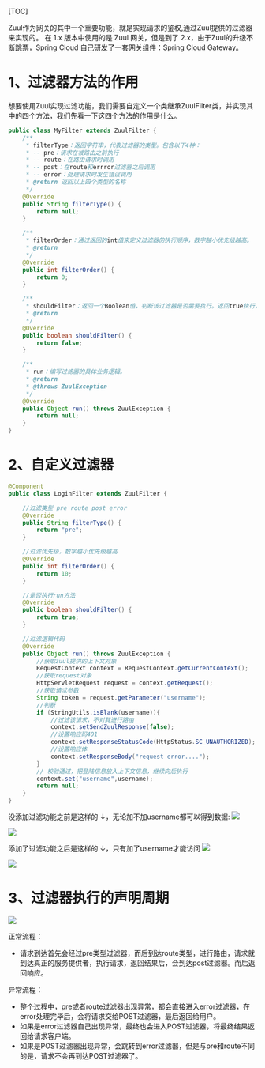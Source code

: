 [TOC]

Zuul作为网关的其中一个重要功能，就是实现请求的鉴权,通过Zuul提供的过滤器来实现的。
在 1.x 版本中使用的是 Zuul 网关，但是到了 2.x，由于Zuul的升级不断跳票，Spring Cloud 自己研发了一套网关组件：Spring Cloud Gateway。

# 1、过滤器方法的作用
想要使用Zuul实现过滤功能，我们需要自定义一个类继承ZuulFilter类，并实现其中的四个方法，我们先看一下这四个方法的作用是什么。
```java
public class MyFilter extends ZuulFilter {
    /**
     * filterType：返回字符串，代表过滤器的类型。包含以下4种：
     * -- pre：请求在被路由之前执行
     * -- route：在路由请求时调用
     * -- post：在route和errror过滤器之后调用
     * -- error：处理请求时发生错误调用
     * @return 返回以上四个类型的名称
     */
    @Override
    public String filterType() {
        return null;
    }

    /**
     * filterOrder：通过返回的int值来定义过滤器的执行顺序，数字越小优先级越高。
     * @return
     */
    @Override
    public int filterOrder() {
        return 0;
    }

    /**
     * shouldFilter：返回一个Boolean值，判断该过滤器是否需要执行。返回true执行，返回false不执行。
     * @return
     */
    @Override
    public boolean shouldFilter() {
        return false;
    }

    /**
     * run：编写过滤器的具体业务逻辑。
     * @return
     * @throws ZuulException
     */
    @Override
    public Object run() throws ZuulException {
        return null;
    }
}
```

# 2、自定义过滤器
```java
@Component
public class LoginFilter extends ZuulFilter {

    //过滤类型 pre route post error
    @Override
    public String filterType() {
        return "pre";
    }

    //过滤优先级，数字越小优先级越高
    @Override
    public int filterOrder() {
        return 10;
    }

    //是否执行run方法
    @Override
    public boolean shouldFilter() {
        return true;
    }

    //过滤逻辑代码
    @Override
    public Object run() throws ZuulException {
        //获取zuul提供的上下文对象
        RequestContext context = RequestContext.getCurrentContext();
        //获取request对象
        HttpServletRequest request = context.getRequest();
        //获取请求参数
        String token = request.getParameter("username");
        //判断
        if (StringUtils.isBlank(username)){
            //过滤该请求，不对其进行路由
            context.setSendZuulResponse(false);
            //设置响应码401
            context.setResponseStatusCode(HttpStatus.SC_UNAUTHORIZED);
            //设置响应体
            context.setResponseBody("request error....");
        }
        // 校验通过，把登陆信息放入上下文信息，继续向后执行
        context.set("username",username);
        return null;
    }
}
```
没添加过滤功能之前是这样的 ↓，无论加不加username都可以得到数据:
![](https://oscimg.oschina.net/oscnet/up-1a5651610b01b9c7575679627b5d0536676.png)

![](https://oscimg.oschina.net/oscnet/up-0af5e106640953ef97453a51af59f8a751b.png)

添加了过滤功能之后是这样的 ↓，只有加了username才能访问
![](https://oscimg.oschina.net/oscnet/up-2ff2102e6e05b3e0ed284427a03efb51d15.png)

![](https://oscimg.oschina.net/oscnet/up-babab84f1ea7f7ec9207f5c4332e6071831.png)

# 3、过滤器执行的声明周期
![](https://oscimg.oschina.net/oscnet/up-61f6470431d6b3957068fce575e77ea39ac.png)

正常流程：

- 请求到达首先会经过pre类型过滤器，而后到达route类型，进行路由，请求就到达真正的服务提供者，执行请求，返回结果后，会到达post过滤器。而后返回响应。

异常流程：

- 整个过程中，pre或者route过滤器出现异常，都会直接进入error过滤器，在error处理完毕后，会将请求交给POST过滤器，最后返回给用户。
- 如果是error过滤器自己出现异常，最终也会进入POST过滤器，将最终结果返回给请求客户端。
- 如果是POST过滤器出现异常，会跳转到error过滤器，但是与pre和route不同的是，请求不会再到达POST过滤器了。